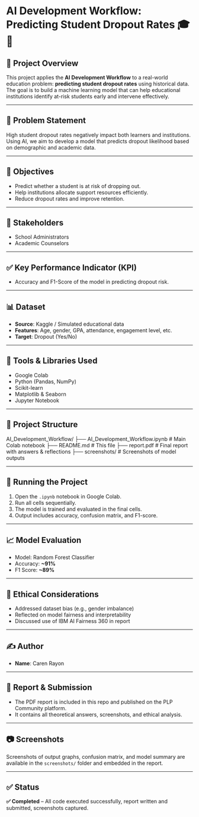 # AI Development Workflow: Predicting Student Dropout Rates 🎓🧠

## 📌 Project Overview
This project applies the **AI Development Workflow** to a real-world education problem: **predicting student dropout rates** using historical data. The goal is to build a machine learning model that can help educational institutions identify at-risk students early and intervene effectively.

---

## 🧾 Problem Statement
High student dropout rates negatively impact both learners and institutions. Using AI, we aim to develop a model that predicts dropout likelihood based on demographic and academic data.

---

## 🎯 Objectives
- Predict whether a student is at risk of dropping out.
- Help institutions allocate support resources efficiently.
- Reduce dropout rates and improve retention.

---

## 👥 Stakeholders
- School Administrators
- Academic Counselors

---

## ✅ Key Performance Indicator (KPI)
- Accuracy and F1-Score of the model in predicting dropout risk.

---

## 📊 Dataset
- **Source**: Kaggle / Simulated educational data
- **Features**: Age, gender, GPA, attendance, engagement level, etc.
- **Target**: Dropout (Yes/No)

---

## 🔧 Tools & Libraries Used
- Google Colab
- Python (Pandas, NumPy)
- Scikit-learn
- Matplotlib & Seaborn
- Jupyter Notebook

---

## 📁 Project Structure
AI_Development_Workflow/
├── AI_Development_Workflow.ipynb # Main Colab notebook
├── README.md # This file
├── report.pdf # Final report with answers & reflections
├── screenshots/ # Screenshots of model outputs

---

## 🚀 Running the Project
1. Open the `.ipynb` notebook in Google Colab.
2. Run all cells sequentially.
3. The model is trained and evaluated in the final cells.
4. Output includes accuracy, confusion matrix, and F1-score.

---

## 📈 Model Evaluation
- Model: Random Forest Classifier
- Accuracy: **~91%**
- F1 Score: **~89%**

---

## 📌 Ethical Considerations
- Addressed dataset bias (e.g., gender imbalance)
- Reflected on model fairness and interpretability
- Discussed use of IBM AI Fairness 360 in report

---

## ✍️ Author
- **Name**: Caren Rayon  
  

---

## 📎 Report & Submission
- The PDF report is included in this repo and published on the PLP Community platform.
- It contains all theoretical answers, screenshots, and ethical analysis.

---

## 📷 Screenshots
Screenshots of output graphs, confusion matrix, and model summary are available in the `screenshots/` folder and embedded in the report.

---

## ✅ Status
**✅ Completed** – All code executed successfully, report written and submitted, screenshots captured.


